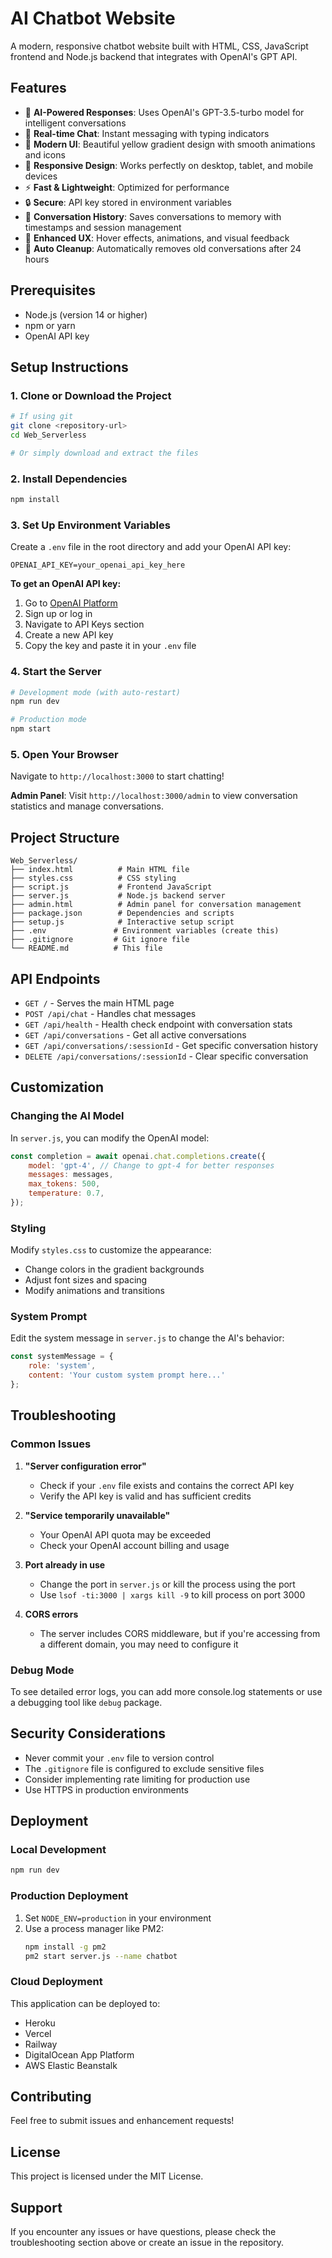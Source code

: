 # AI Chatbot Website

A modern, responsive chatbot website built with HTML, CSS, JavaScript frontend and Node.js backend that integrates with OpenAI's GPT API.

## Features

- 🤖 **AI-Powered Responses**: Uses OpenAI's GPT-3.5-turbo model for intelligent conversations
- 💬 **Real-time Chat**: Instant messaging with typing indicators
- 🎨 **Modern UI**: Beautiful yellow gradient design with smooth animations and icons
- 📱 **Responsive Design**: Works perfectly on desktop, tablet, and mobile devices
- ⚡ **Fast & Lightweight**: Optimized for performance
- 🔒 **Secure**: API key stored in environment variables
- 📝 **Conversation History**: Saves conversations to memory with timestamps and session management
- 🌟 **Enhanced UX**: Hover effects, animations, and visual feedback
- 🧹 **Auto Cleanup**: Automatically removes old conversations after 24 hours

## Prerequisites

- Node.js (version 14 or higher)
- npm or yarn
- OpenAI API key

## Setup Instructions

### 1. Clone or Download the Project

```bash
# If using git
git clone <repository-url>
cd Web_Serverless

# Or simply download and extract the files
```

### 2. Install Dependencies

```bash
npm install
```

### 3. Set Up Environment Variables

Create a `.env` file in the root directory and add your OpenAI API key:

```env
OPENAI_API_KEY=your_openai_api_key_here
```

**To get an OpenAI API key:**
1. Go to [OpenAI Platform](https://platform.openai.com/)
2. Sign up or log in
3. Navigate to API Keys section
4. Create a new API key
5. Copy the key and paste it in your `.env` file

### 4. Start the Server

```bash
# Development mode (with auto-restart)
npm run dev

# Production mode
npm start
```

### 5. Open Your Browser

Navigate to `http://localhost:3000` to start chatting!

**Admin Panel**: Visit `http://localhost:3000/admin` to view conversation statistics and manage conversations.

## Project Structure

```
Web_Serverless/
├── index.html          # Main HTML file
├── styles.css          # CSS styling
├── script.js           # Frontend JavaScript
├── server.js           # Node.js backend server
├── admin.html          # Admin panel for conversation management
├── package.json        # Dependencies and scripts
├── setup.js            # Interactive setup script
├── .env               # Environment variables (create this)
├── .gitignore         # Git ignore file
└── README.md          # This file
```

## API Endpoints

- `GET /` - Serves the main HTML page
- `POST /api/chat` - Handles chat messages
- `GET /api/health` - Health check endpoint with conversation stats
- `GET /api/conversations` - Get all active conversations
- `GET /api/conversations/:sessionId` - Get specific conversation history
- `DELETE /api/conversations/:sessionId` - Clear specific conversation

## Customization

### Changing the AI Model

In `server.js`, you can modify the OpenAI model:

```javascript
const completion = await openai.chat.completions.create({
    model: 'gpt-4', // Change to gpt-4 for better responses
    messages: messages,
    max_tokens: 500,
    temperature: 0.7,
});
```

### Styling

Modify `styles.css` to customize the appearance:
- Change colors in the gradient backgrounds
- Adjust font sizes and spacing
- Modify animations and transitions

### System Prompt

Edit the system message in `server.js` to change the AI's behavior:

```javascript
const systemMessage = {
    role: 'system',
    content: 'Your custom system prompt here...'
};
```

## Troubleshooting

### Common Issues

1. **"Server configuration error"**
   - Check if your `.env` file exists and contains the correct API key
   - Verify the API key is valid and has sufficient credits

2. **"Service temporarily unavailable"**
   - Your OpenAI API quota may be exceeded
   - Check your OpenAI account billing and usage

3. **Port already in use**
   - Change the port in `server.js` or kill the process using the port
   - Use `lsof -ti:3000 | xargs kill -9` to kill process on port 3000

4. **CORS errors**
   - The server includes CORS middleware, but if you're accessing from a different domain, you may need to configure it

### Debug Mode

To see detailed error logs, you can add more console.log statements or use a debugging tool like `debug` package.

## Security Considerations

- Never commit your `.env` file to version control
- The `.gitignore` file is configured to exclude sensitive files
- Consider implementing rate limiting for production use
- Use HTTPS in production environments

## Deployment

### Local Development
```bash
npm run dev
```

### Production Deployment
1. Set `NODE_ENV=production` in your environment
2. Use a process manager like PM2:
   ```bash
   npm install -g pm2
   pm2 start server.js --name chatbot
   ```

### Cloud Deployment
This application can be deployed to:
- Heroku
- Vercel
- Railway
- DigitalOcean App Platform
- AWS Elastic Beanstalk

## Contributing

Feel free to submit issues and enhancement requests!

## License

This project is licensed under the MIT License.

## Support

If you encounter any issues or have questions, please check the troubleshooting section above or create an issue in the repository. 